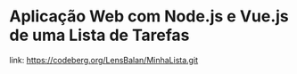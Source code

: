 # Aplicação Web com Node.js e Vue.js de uma Lista de Tarefas
link: https://codeberg.org/LensBalan/MinhaLista.git
